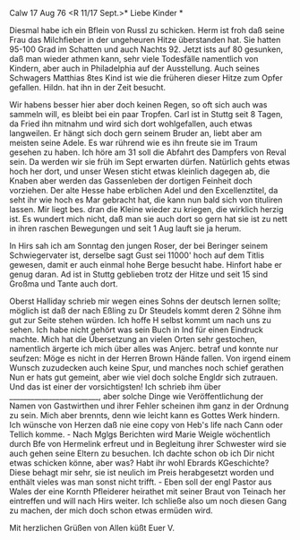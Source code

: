  Calw 17 Aug 76
 <R 11/17 Sept.>*
Liebe Kinder <Sam>*

Diesmal habe ich ein Bflein von Russl zu schicken. Herm ist froh daß seine Frau das Milchfieber in der ungeheuren Hitze überstanden hat. Sie hatten 95-100 Grad im Schatten und auch Nachts 92. Jetzt ists auf 80 gesunken, daß man wieder athmen kann, sehr viele Todesfälle namentlich von Kindern, aber auch in Philadelphia auf der Ausstellung. Auch seines Schwagers Matthias 8tes Kind ist wie die früheren dieser Hitze zum Opfer gefallen. Hildn. hat ihn in der Zeit besucht.

Wir habens besser hier aber doch keinen Regen, so oft sich auch was sammeln will, es bleibt bei ein paar Tropfen. Carl ist in Stuttg seit 8 Tagen, da Fried ihn mitnahm und wird sich dort wohlgefallen, auch etwas langweilen. Er hängt sich doch gern seinem Bruder an, liebt aber am meisten seine Adele. Es war rührend wie es ihn freute sie im Traum gesehen zu haben. Ich höre am 31 soll die Abfahrt des Dampfers von Reval sein. Da werden wir sie früh im Sept erwarten dürfen. Natürlich gehts etwas hoch her dort, und unser Wesen sticht etwas kleinlich dagegen ab, die Knaben aber werden das Gassenleben der dortigen Feinheit doch vorziehen. Der alte Hesse habe erblichen Adel und den Excellenztitel, da seht ihr wie hoch es Mar gebracht hat, die kann nun bald sich von tituliren lassen. Mir liegt bes. dran die Kleine wieder zu kriegen, die wirklich herzig ist. Es wundert mich nicht, daß man sie auch dort so gern hat sie ist zu nett in ihren raschen Bewegungen und seit 1 Aug lauft sie ja herum.

In Hirs sah ich am Sonntag den jungen Roser, der bei Beringer seinem Schwiegervater ist, derselbe sagt Gust sei 11000' hoch auf dem Titlis gewesen, damit er auch einmal hohe Berge besucht habe. Hinfort habe er genug daran. Ad ist in Stuttg geblieben trotz der Hitze und seit 15 sind Großma und Tante auch dort.

Oberst Halliday schrieb mir wegen eines Sohns der deutsch lernen sollte; möglich ist daß der nach Eßling zu Dr Steudels kommt deren 2 Söhne ihm gut zur Seite stehen würden. Ich hoffe H selbst kommt um nach uns zu sehen. Ich habe nicht gehört was sein Buch in Ind für einen Eindruck machte. Mich hat die Übersetzung an vielen Orten sehr gestochen, namentlich ärgerte ich mich über alles was Anjerc. betraf und konnte nur seufzen: Möge es nicht in der Herren Brown Hände fallen. Von irgend einem Wunsch zuzudecken auch keine Spur, und manches noch schief gerathen Nun er hats gut gemeint, aber wie viel doch solche Engldr sich zutrauen. Und das ist einer der vorsichtigsten! Ich schrieb ihm über _________________________, aber solche Dinge wie Veröffentlichung der Namen von Gastwirthen und ihrer Fehler scheinen ihm ganz in der Ordnung zu sein. Mich aber brennts, denn wie leicht kann es Gottes Werk hindern. Ich wünsche von Herzen daß nie eine copy von Heb's life nach Cann oder Tellich komme. - Nach Mglgs Berichten wird Marie Weigle wöchentlich durch Bfe von Hermelink erfreut und in Begleitung ihrer Schwester wird sie auch gehen seine Eltern zu besuchen. Ich dachte schon ob ich Dir nicht etwas schicken könne, aber was? Habt ihr wohl Ebrards KGeschichte? Diese behagt mir sehr, sie ist neulich im Preis herabgesetzt worden und enthält vieles was man sonst nicht trifft. - Eben soll der engl Pastor aus Wales der eine Kornth Pfleiderer heirathet mit seiner Braut von Teinach her eintreffen und will nach Hirs weiter. Ich schließe also um noch diesen Gang zu machen, der mich doch schon etwas ermüden wird.

Mit herzlichen Grüßen von Allen küßt
 Euer V.
